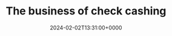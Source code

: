 ---
title: The business of check cashing
slug: 20240202T133100
date: 2024-02-02T13:31:00+0000
params:
  url: https://www.bitsaboutmoney.com/archive/the-business-of-check-cashing/
tags:
- finance
- to-read
---